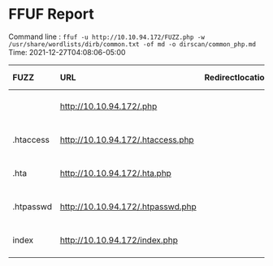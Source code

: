 # FFUF Report

  Command line : `ffuf -u http://10.10.94.172/FUZZ.php -w /usr/share/wordlists/dirb/common.txt -of md -o dirscan/common_php.md`
  Time: 2021-12-27T04:08:06-05:00

  | FUZZ | URL | Redirectlocation | Position | Status Code | Content Length | Content Words | Content Lines | Content Type | ResultFile |
  | :- | :-- | :--------------- | :---- | :------- | :---------- | :------------- | :------------ | :--------- | :----------- |
  |  | http://10.10.94.172/.php |  | 1 | 403 | 277 | 20 | 10 | text/html; charset=iso-8859-1 |  |
  | .htaccess | http://10.10.94.172/.htaccess.php |  | 12 | 403 | 277 | 20 | 10 | text/html; charset=iso-8859-1 |  |
  | .hta | http://10.10.94.172/.hta.php |  | 11 | 403 | 277 | 20 | 10 | text/html; charset=iso-8859-1 |  |
  | .htpasswd | http://10.10.94.172/.htpasswd.php |  | 13 | 403 | 277 | 20 | 10 | text/html; charset=iso-8859-1 |  |
  | index | http://10.10.94.172/index.php |  | 2017 | 200 | 10818 | 3408 | 368 | text/html; charset=UTF-8 |  |
  